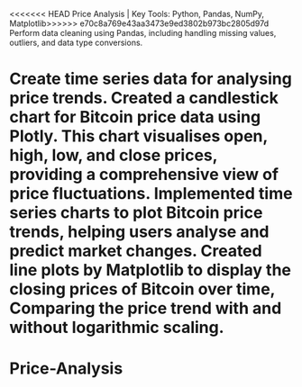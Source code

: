 <<<<<<< HEAD
Price Analysis | Key Tools: Python, Pandas, NumPy, Matplotlib>>>>>> e70c8a769e43aa3473e9ed3802b973bc2805d97d
Perform data cleaning using Pandas, including handling missing values, outliers, and data type conversions. 

Create time series data for analysing price trends.
Created a candlestick chart for Bitcoin price data using Plotly. This chart visualises open, high, low, and close prices, providing a comprehensive view of price fluctuations.
Implemented time series charts to plot Bitcoin price trends, helping users analyse and predict market changes.
Created line plots by Matplotlib to display the closing prices of Bitcoin over time, Comparing the price trend with and without logarithmic scaling.
=======
# Price-Analysis
>
